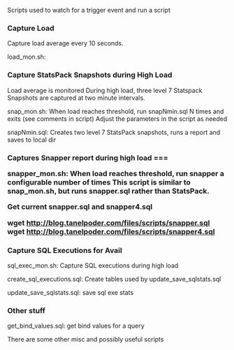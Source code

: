 
Scripts used to watch for a trigger event and run a script

<h3> Capture Load </h3>

Capture load average every 10 seconds.

load_mon.sh:


<h3> Capture StatsPack Snapshots during High Load </h3>

Load average is monitored 
During high load, three level 7 Statspack Snapshots are captured at two minute intervals.

snap_mon.sh:
When load reaches threshold, run snapNmin.sql N times and exits
(see comments in script)
Adjust the parameters in the script as needed

snapNmin.sql:
Creates two level 7 StatsPack snapshots, runs a report and saves to local dir


<h3> Captures Snapper report during high load === 

snapper_mon.sh:
When load reaches threshold, run snapper a configurable number of times
This script is similar to snap_mon.sh, but runs snapper.sql rather than StatsPack.

Get current snapper.sql and snapper4.sql 

wget http://blog.tanelpoder.com/files/scripts/snapper.sql
wget http://blog.tanelpoder.com/files/scripts/snapper4.sql

<h3> Capture SQL Executions for Avail </h3>

sql_exec_mon.sh: Capture SQL executions during high load

create_sql_executions.sql: Create tables used by update_save_sqlstats.sql

update_save_sqlstats.sql: save sql exe stats

<h3> Other stuff </h3>

get_bind_values.sql: get bind values for a query

There are some other misc and possibly useful scripts

